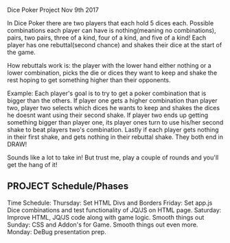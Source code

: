 Dice Poker Project Nov 9th 2017


In Dice Poker there are two players that each hold 5 dices each. Possible combinations each player can have is nothing(meaning no combinations), pairs, two pairs, three of a kind, four of a kind, and five of a kind! Each player has one rebuttal(second chance) and shakes their dice at the start of the game. 

How rebuttals work is: the player with the lower hand either nothing or a lower combination, picks the die or dices they want to keep and shake the rest hoping to get something higher than their opponents. 

Example:
Each player's goal is to try to get a poker combination that is bigger than the others. If player one gets a higher combination than player two, player two selects which dices he wants to keep and shakes the dices he doesnt want using their second shake. If player two ends up getting something bigger than player one, its player ones turn to use his/her second shake to beat players two's combination. Lastly if each player gets nothing in their first shake, and gets nothing in their rebuttal shake. They both end in DRAW! 

Sounds like a lot to take in! But trust me, play a couple of rounds and you'll get the hang of it! 


PROJECT Schedule/Phases
--------------------------------
Time Schedule:
Thursday: Set HTML Divs and Borders
Friday: Set app.js Dice combinations and test functionality of JQ/JS on HTML page. 
Saturday: Improve HTML, JQ/JS code along with game logic. Smooth things out
Sunday: CSS and Addon's for Game. Smooth things out even more. 
Monday: DeBug presentation prep. 


